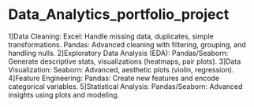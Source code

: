 # Data_Analytics_portfolio_project
1]Data Cleaning:
  Excel: Handle missing data, duplicates, simple transformations.
  Pandas: Advanced cleaning with filtering, grouping, and handling nulls.
2]Exploratory Data Analysis (EDA):
  Pandas/Seaborn: Generate descriptive stats, visualizations (heatmaps, pair plots).
3]Data Visualization:
  Seaborn: Advanced, aesthetic plots (violin, regression).
4]Feature Engineering:
  Pandas: Create new features and encode categorical variables.
5]Statistical Analysis:
  Pandas/Seaborn: Advanced insights using plots and modeling.
